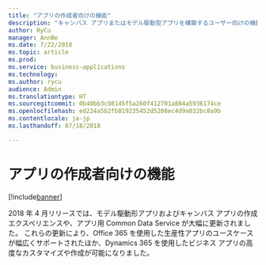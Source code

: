 ```yaml
---
title: "アプリの作成者向けの機能"
description: "キャンバス アプリまたはモデル駆動型アプリを構築するユーザー向けの機能が増えました"
author: RyCu
manager: AnnBe
ms.date: 7/22/2018
ms.topic: article
ms.prod: 
ms.service: business-applications
ms.technology: 
ms.author: rycu
audience: Admin
ms.translationtype: HT
ms.sourcegitcommit: 0b40bb3c98145f5a260f412701a884a5936174ce
ms.openlocfilehash: ed224a5b2fb819235452d5208ec4d9a032bc8a9b
ms.contentlocale: ja-jp
ms.lasthandoff: 07/18/2018

---
```

# <a name="capabilities-for-app-creators"></a>アプリの作成者向けの機能


[!include[banner](../../includes/banner.md)]

2018 年 4 月リリースでは、モデル駆動形アプリおよびキャンバス アプリの作成エクスペリエンスや、アプリ用 Common Data Service が大幅に更新されました。 これらの更新により、Office 365 を使用した生産性アプリのユースケースが幅広くサポートされたほか、Dynamics 365 を使用したビジネス アプリの高度なカスタマイズや作成が可能になりました。

